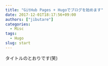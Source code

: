 ```yaml
---
title: "GitHub Pages + Hugoでブログを始めます"
date: 2017-12-01T18:17:56+09:00
authors: ["jibutare"]
categories:
  - Misc
tags:
  - Hugo
slug: start
---
```


タイトルのとおりです(笑)

